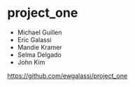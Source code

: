 # project_one

- Michael Guillen
- Eric Galassi
- Mandie Kramer
- Selma Delgado
- John Kim

https://github.com/ewgalassi/project_one
